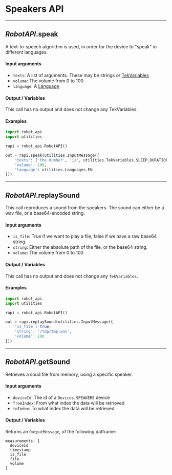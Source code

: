 # **Speakers API**

---

## *RobotAPI*.**speak**

A text-to-speech algorithm is used, in order for the device to "speak" in different languages.

#### Input arguments
- `texts`: A list of arguments. These may be strings or [TekVariables](enums/#tekvariables-enum)
- `volume`: The volume from 0 to 100
- `language`: A [Language](enums/#languages-enum)

#### Output / Variables

This call has no output and does not change any TekVariables.

#### Examples

```python
import robot_api
import utilities

rapi = robot_api.RobotAPI()

out = rapi.speak(utilities.InputMessage({
    'texts': ['the number', 'is', utilities.TekVariables.SLEEP_DURATION],
    'volume': 100,
    'language': utilities.Languages.EN
}))
```

---

## *RobotAPI*.**replaySound**

This call reproduces a sound from the speakers. The sound can either be a wav file, or a base64-encoded string.

#### Input arguments

- `is_file`: True if we want to play a file, false if we have a raw base64 string
- `string`: Either the absolute path of the file, or the base64 string.
- `volume`: The volume from 0 to 100

#### Output / Variables

This call has no output and does not change any `TekVariables`.

#### Examples

```python
import robot_api
import utilities

rapi = robot_api.RobotAPI()

out = rapi.replaySound(utilities.InputMessage({
    'is_file': True,
    'string': '/tmp/tmp.wav',
    'volume': 100
}))
```
---

## *RobotAPI*.**getSound**

Retrieves a soud file from memory, using a specific speaker.

#### Input arguments

- `deviceId`: The id of a `Devices.SPEAKERS` device
- `fromIndex`: From what index the data will be retrieved
- `toIndex`: To  what index the data will be retrieved

#### Output / Variables

Returns an `OutputMessage`, of the following datframe:

```
measurements: [
  deviceId
  timestamp
  is_file
  file
  volume
]
```
